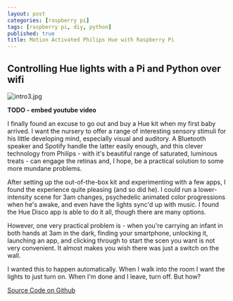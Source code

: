 ```yaml
---
layout: post
categories: [raspberry pi]
tags: [raspberry pi, diy, python]
published: true
title: Motion Activated Philips Hue with Raspberry Pi
---
```


## Controlling Hue lights with a Pi and Python over wifi

![intro3.jpg]({{site.baseurl}}media/intro3.jpg)

**TODO - embed youtube video** 

I finally found an excuse to go out and buy a Hue kit when my first baby arrived. I want the nursery to offer a range of interesting sensory stimuli for his little developing mind, especially visual and auditory. A Bluetooth speaker and Spotify handle the latter easily enough, and this clever technology from Philips - with it's beautiful range of saturated, luminous treats - can engage the retinas and, I hope, be a practical solution to some more mundane problems.

After setting up the out-of-the-box kit and experimenting with a few apps, I found the experience quite pleasing (and so did he). I could run a lower-intensity scene for 3am changes, psychedelic animated color progressions when he's awake, and even have the lights sync'd up with music. I found the Hue Disco app is able to do it all, though there are many options.

However, one very practical problem is - when you're carrying an infant in both hands at 3am in the dark, finding your smartphone, unlocking it, launching an app, and clicking through to start the scen you want is not very convenient. It almost makes you wish there was just a switch on the wall.

I wanted this to happen automatically. When I walk into the room I want the lights to just turn on. When I'm done and I leave, turn off. But how?

[Source Code on Github](https://github.com/bmantoni/pi-hue-motion)
